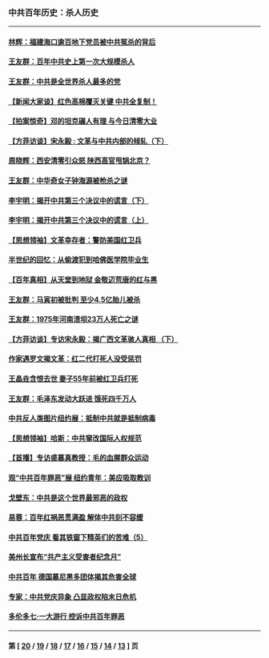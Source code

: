 ### 中共百年历史：杀人历史
---
#### [林辉：福建海口逾百地下党员被中共冤杀的背后](../../pages/nf1176106/n13878946.md?05310430) 
#### [王友群：百年中共史上第一次大规模杀人](../../pages/nf1176106/n13863785.md?05310430) 
#### [王友群：中共是全世界杀人最多的党](../../pages/nf1176106/n13860689.md?05310430) 
#### [【新闻大家谈】红色高棉覆灭关键 中共全复制！](../../pages/nf1176106/n13850222.md?05310430) 
#### [【拍案惊奇】邓的坦克碾人有理 与今日清零大业](../../pages/nf1176106/n13729574.md?05310430) 
#### [【方菲访谈】宋永毅 : 文革与中共内部的倾轧（下）](../../pages/nf1176106/n13486836.md?05310430) 
#### [周晓辉：西安清零引众怒 陕西高官甩锅北京？](../../pages/nf1176106/n13484627.md?05310430) 
#### [王友群：中华奇女子钟海源被枪杀之谜](../../pages/nf1176106/n13430555.md?05310430) 
#### [李宇明：揭开中共第三个决议中的谎言（下）](../../pages/nf1176106/n13389389.md?05310430) 
#### [李宇明：揭开中共第三个决议中的谎言（上）](../../pages/nf1176106/n13388697.md?05310430) 
#### [【思想领袖】文革幸存者：警防美国红卫兵](../../pages/nf1176106/n13339289.md?05310430) 
#### [半世纪的回忆：从偷渡犯到哈佛医学院毕业生](../../pages/nf1176106/n13345328.md?05310430) 
#### [【百年真相】从天堂到地狱 金敬迈荒唐的红与黑](../../pages/nf1176106/n13336995.md?05310430) 
#### [王友群：马寅初被批判 至少4.5亿胎儿被杀](../../pages/nf1176106/n13260313.md?05310430) 
#### [王友群：1975年河南溃坝23万人死亡之谜](../../pages/nf1176106/n13231576.md?05310430) 
#### [【方菲访谈】专访宋永毅：揭广西文革骇人真相 （下）](../../pages/nf1176106/n13209074.md?05310430) 
#### [作家遇罗文揭文革：红二代打死人没受惩罚](../../pages/nf1176106/n13205254.md?05310430) 
#### [王晶垚含恨去世 妻子55年前被红卫兵打死](../../pages/nf1176106/n13203590.md?05310430) 
#### [王友群：毛泽东发动大跃进 饿死四千万人](../../pages/nf1176106/n13177158.md?05310430) 
#### [中共反人类图片纽约展：抵制中共就是抵制病毒](../../pages/nf1176106/n13115371.md?05310430) 
#### [【思想领袖】哈斯：中共窜改国际人权规范](../../pages/nf1176106/n13053647.md?05310430) 
#### [【首播】专访盛慕真教授：毛的血腥群众运动](../../pages/nf1176106/n13091782.md?05310430) 
#### [观“中共百年罪恶”展 纽约青年：美应吸取教训](../../pages/nf1176106/n13085246.md?05310430) 
#### [戈壁东：中共是这个世界最邪恶的政权](../../pages/nf1176106/n13085641.md?05310430) 
#### [易蓉：百年红祸恶贯满盈 解体中共刻不容缓](../../pages/nf1176106/n13084455.md?05310430) 
#### [中共百年党庆 看其铁窗下精英们的苦难（5）](../../pages/nf1176106/n13076766.md?05310430) 
#### [美州长宣布“共产主义受害者纪念月”](../../pages/nf1176106/n13074024.md?05310430) 
#### [中共百年 德国慕尼黑多团体揭其危害全球](../../pages/nf1176106/n13068873.md?05310430) 
#### [专家：中共党庆异象 凸显政权陷末日危机](../../pages/nf1176106/n13067084.md?05310430) 
#### [多伦多七·一大游行 控诉中共百年罪恶](../../pages/nf1176106/n13062043.md?05310430) 

---
#### 第 [ [20](./20.md?05310430) / [19](./19.md?05310430) / [18](./18.md?05310430) / [17](./17.md?05310430) / [16](./16.md?05310430) / [15](./15.md?05310430) / [14](./14.md?05310430) / [13](./13.md?05310430) ] 页

